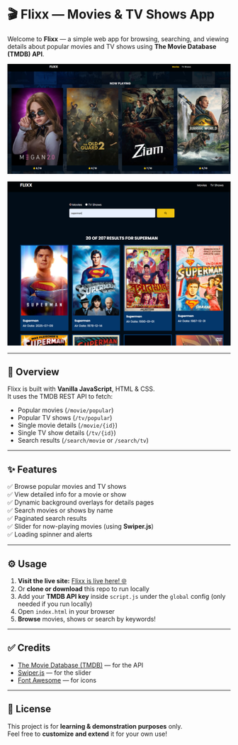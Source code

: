 # 🎬 Flixx — Movies & TV Shows App

Welcome to **Flixx** — a simple web app for browsing, searching, and viewing details about popular movies and TV shows using **The Movie Database (TMDB) API**.

![movieapp1](images/movieapp1.PNG)

![movieapp2](images/movieapp2.PNG)

---

## 🚀 Overview

Flixx is built with **Vanilla JavaScript**, HTML & CSS.  
It uses the TMDB REST API to fetch:

- Popular movies (`/movie/popular`)
- Popular TV shows (`/tv/popular`)
- Single movie details (`/movie/{id}`)
- Single TV show details (`/tv/{id}`)
- Search results (`/search/movie` or `/search/tv`)

---

## ✨ Features

✅ Browse popular movies and TV shows  
✅ View detailed info for a movie or show  
✅ Dynamic background overlays for details pages  
✅ Search movies or shows by name  
✅ Paginated search results  
✅ Slider for now-playing movies (using **Swiper.js**)  
✅ Loading spinner and alerts

---

## ⚙️ Usage

1. **Visit the live site:** [Flixx is live here! 🌐](https://flixx-9qo3.onrender.com/)
2. Or **clone or download** this repo to run locally
3. Add your **TMDB API key** inside `script.js` under the `global` config (only needed if you run locally)
4. Open `index.html` in your browser
5. **Browse** movies, shows or search by keywords!


---

## ✅ Credits

- [The Movie Database (TMDB)](https://www.themoviedb.org/) — for the API
- [Swiper.js](https://swiperjs.com/) — for the slider
- [Font Awesome](https://fontawesome.com/) — for icons

---

## 📌 License

This project is for **learning & demonstration purposes** only.  
Feel free to **customize and extend** it for your own use!

